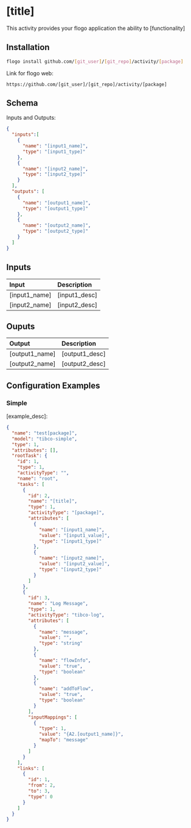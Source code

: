 # [title]

This activity provides your flogo application the ability to [functionality]

## Installation

```bash
flogo install github.com/[git_user]/[git_repo]/activity/[package]
```
Link for flogo web:
```
https://github.com/[git_user]/[git_repo]/activity/[package]
```

## Schema
Inputs and Outputs:

```json
{
  "inputs":[
    {
      "name": "[input1_name]",
      "type": "[input1_type]"
    },
    {
      "name": "[input2_name]",
      "type": "[input2_type]"
    }
  ],
  "outputs": [
    {
      "name": "[output1_name]",
      "type": "[output1_type]"
    },
    {
      "name": "[output2_name]",
      "type": "[output2_type]"
    }
  ]
}
```
## Inputs
| Input   | Description    |
|:----------|:---------------|
| [input1_name]     | [input1_desc] |
| [input2_name]     | [input2_desc] |

## Ouputs
| Output   | Description    |
|:----------|:---------------|
| [output1_name]     | [output1_desc] |
| [output2_name]     | [output2_desc] |


## Configuration Examples
### Simple
[example_desc]:

```json
{
  "name": "test[package]",
  "model": "tibco-simple",
  "type": 1,
  "attributes": [],
  "rootTask": {
    "id": 1,
    "type": 1,
    "activityType": "",
    "name": "root",
    "tasks": [
      {
        "id": 2,
        "name": "[title]",
        "type": 1,
        "activityType": "[package]",
        "attributes": [
          {
            "name": "[input1_name]",
            "value": "[input1_value]",
            "type": "[input1_type]"
          },
          {
            "name": "[input2_name]",
            "value": "[input2_value]",
            "type": "[input2_type]"
          }
        ]
      },
      {
        "id": 3,
        "name": "Log Message",
        "type": 1,
        "activityType": "tibco-log",
        "attributes": [
          {
            "name": "message",
            "value": "",
            "type": "string"
          },
          {
            "name": "flowInfo",
            "value": "true",
            "type": "boolean"
          },
          {
            "name": "addToFlow",
            "value": "true",
            "type": "boolean"
          }
        ],
        "inputMappings": [
          {
            "type": 1,
            "value": "{A2.[output1_name]}",
            "mapTo": "message"
          }
        ]
      }
    ],
    "links": [
      {
        "id": 1,
        "from": 2,
        "to": 3,
        "type": 0
      }
    ]
  }
}
```
